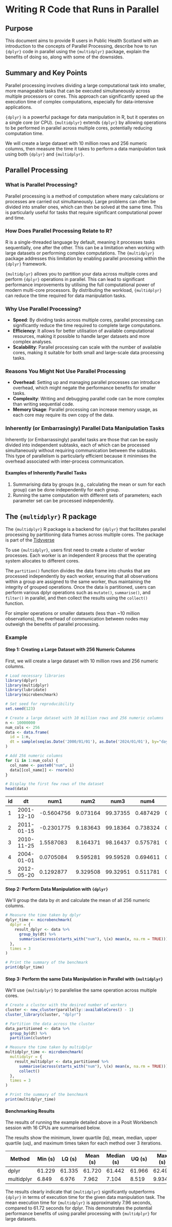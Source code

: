 # Writing R Code that Runs in Parallel

## Purpose

This document aims to provide R users in Public Health Scotland with an introduction to the concepts of Parallel Processing, describe how to run `{dplyr}` code in parallel using the `{multidplyr}` package, explain the benefits of doing so, along with some of the downsides.

## Summary and Key Points

Parallel processing involves dividing a large computational task into smaller, more manageable tasks that can be executed simultaneously across multiple processors or cores. This approach can significantly speed up the execution time of complex computations, especially for data-intensive applications.

`{dplyr}` is a powerful package for data manipulation in R, but it operates on a single core (or CPU). `{multidplyr}` extends `{dplyr}` by allowing operations to be performed in parallel across multiple cores, potentially reducing computation time.

We will create a large dataset with 10 million rows and 256 numeric columns, then measure the time it takes to perform a data manipulation task using both `{dplyr}` and `{multidplyr}`.

## Parallel Processing

### What is Parallel Processing?

Parallel processing is a method of computation where many calculations or processes are carried out simultaneously. Large problems can often be divided into smaller ones, which can then be solved at the same time. This is particularly useful for tasks that require significant computational power and time.

### How Does Parallel Processing Relate to R?

R is a single-threaded language by default, meaning it processes tasks sequentially, one after the other. This can be a limitation when working with large datasets or performing complex computations. The `{multidplyr}` package addresses this limitation by enabling parallel processing within the `{dplyr}` framework.

`{multidplyr}` allows you to partition your data across multiple cores and perform `{dplyr}` operations in parallel. This can lead to significant performance improvements by utilising the full computational power of modern multi-core processors. By distributing the workload, `{multidplyr}` can reduce the time required for data manipulation tasks.

### Why Use Parallel Processing?

- **Speed**: By dividing tasks across multiple cores, parallel processing can significantly reduce the time required to complete large computations.
- **Efficiency**: It allows for better utilisation of available computational resources, making it possible to handle larger datasets and more complex analyses.
- **Scalability**: Parallel processing can scale with the number of available cores, making it suitable for both small and large-scale data processing tasks.

### Reasons You Might Not Use Parallel Processing

- **Overhead**: Setting up and managing parallel processes can introduce overhead, which might negate the performance benefits for smaller tasks.
- **Complexity**: Writing and debugging parallel code can be more complex than writing sequential code.
- **Memory Usage**: Parallel processing can increase memory usage, as each core may require its own copy of the data.

### Inherently (or Embarrasingly) Parallel Data Manipulation Tasks

Inherently (or Embarrassingly) parallel tasks are those that can be easily divided into independent subtasks, each of which can be processed simultaneously without requiring communication between the subtasks. This type of parallelism is particularly efficient because it minimises the overhead associated with inter-process communication.

#### Examples of Inherently Parallel Tasks

1. Summarising data by groups (e.g., calculating the mean or sum for each group) can be done independently for each group.
2. Running the same computation with different sets of parameters; each parameter set can be processed independently.

## The `{multidplyr}` R package

The `{multidplyr}` R package is a backend for `{dplyr}` that facilitates parallel processing by partitioning data frames across multiple cores.  The package is part of the [Tidyverse](https://www.tidyverse.org/)

To use `{multidplyr}`, users first need to create a cluster of worker processes. Each worker is an independent R process that the operating system allocates to different cores.

The `partition()` function divides the data frame into chunks that are processed independently by each worker, ensuring that all observations within a group are assigned to the same worker, thus maintaining the integrity of grouped operations. Once the data is partitioned, users can perform various dplyr operations such as `mutate()`, `summarise()`, and `filter()` in parallel, and then collect the results using the `collect()` function.

For simpler operations or smaller datasets (less than ~10 million observations), the overhead of communication between nodes may outweigh the benefits of parallel processing.

### Example

#### Step 1: Creating a Large Dataset with 256 Numeric Columns

First, we will create a large dataset with 10 million rows and 256 numeric columns.

```r
# Load necessary libraries
library(dplyr)
library(multidplyr)
library(lubridate)
library(microbenchmark)

# Set seed for reproducibility
set.seed(123)

# Create a large dataset with 10 million rows and 256 numeric columns
n <- 10000000
num_cols <- 256
data <- data.frame(
  id = 1:n,
  dt = sample(seq(as.Date('2000/01/01'), as.Date('2024/01/01'), by="day"), n, replace = TRUE)
)

# Add 256 numeric columns
for (i in 1:num_cols) {
  col_name <- paste0("num", i)
  data[[col_name]] <- rnorm(n)
}

# Display the first few rows of the dataset
head(data)
```

| id | dt         | num1      | num2     | num3     | num4     | num5     | ... | num256   |
|----|------------|-----------|----------|----------|----------|----------|-----|----------|
| 1  | 2001-12-10 | -0.5604756| 9.073164 | 99.37355 | 0.487429 | 0.738325 | ... | 0.718781 |
| 2  | 2011-01-15 | -0.2301775| 9.183643 | 99.18364 | 0.738324 | 0.575781 | ... | 0.158325 |
| 3  | 2010-11-25 | 1.5587083 | 8.164371 | 98.16437 | 0.575781 | 0.694611 | ... | 0.368781 |
| 4  | 2004-01-01 | 0.0705084 | 9.595281 | 99.59528 | 0.694611 | 0.511781 | ... | 0.638325 |
| 5  | 2012-05-20 | 0.1292877 | 9.329508 | 99.32951 | 0.511781 | 0.738325 | ... | 0.498611 |

#### Step 2: Perform Data Manipulation with `{dplyr}`

We'll group the data by `dt` and calculate the mean of all 256 numeric columns.

```r
# Measure the time taken by dplyr
dplyr_time <- microbenchmark(
  dplyr = {
    result_dplyr <- data %>%
      group_by(dt) %>%
      summarise(across(starts_with("num"), \(x) mean(x, na.rm = TRUE)))
  },
  times = 3
)

# Print the summary of the benchmark
print(dplyr_time)
```

#### Step 3: Perform the same Data Manipulation in Parallel with `{multidplyr}`

We'll use `{multidplyr}` to parallelise the same operation across multiple cores.

```r
# Create a cluster with the desired number of workers
cluster <- new_cluster(parallelly::availableCores() - 1)
cluster_library(cluster, "dplyr")

# Partition the data across the cluster
data_partitioned <- data %>%
  group_by(dt) %>%
  partition(cluster)

# Measure the time taken by multidplyr
multidplyr_time <- microbenchmark(
  multidplyr = {
    result_multidplyr <- data_partitioned %>%
      summarise(across(starts_with("num"), \(x) mean(x, na.rm = TRUE))) %>%
      collect()
  },
  times = 3
)

# Print the summary of the benchmark
print(multidplyr_time)
```

#### Benchmarking Results

The results of running the example detailed above in a Posit Workbench session with 16 CPUs are summarised below.

The results show the minimum, lower quartile (lq), mean, median, upper quartile (uq), and maximum times taken for each method over 3 iterations.

| Method      | Min (s) | LQ (s) | Mean (s) | Median (s) | UQ (s) | Max (s) | Evaluations |
|-------------|---------|--------|----------|------------|--------|---------|-------------|
| dplyr       | 61.229  | 61.335 | 61.720   | 61.442     | 61.966 | 62.490  | 3           |
| multidplyr  | 6.849   | 6.976  | 7.962    | 7.104      | 8.519  | 9.934   | 3           |

The results clearly indicate that `{multidplyr}` significantly outperforms `{dplyr}` in terms of execution time for the given data manipulation task. The mean execution time for `{multidplyr}` is approximately 7.96 seconds, compared to 61.72 seconds for dplyr. This demonstrates the potential performance benefits of using parallel processing with `{multidplyr}` for large datasets.

